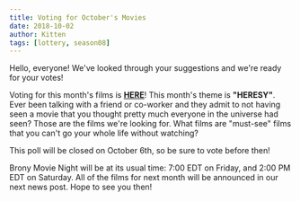 ```yaml
---
title: Voting for October's Movies
date: 2018-10-02
author: Kitten
tags: [lottery, season08]
---
```


Hello, everyone!  We've looked through your suggestions and we're ready for your votes!

Voting for this month's films is **[HERE][lotto]**!  This month's theme is **"HERESY"**.  Ever been talking with a friend or co-worker and they admit to not having seen a movie that you thought pretty much everyone in the universe had seen? Those are the films we're looking for. What films are "must-see" films that you can't go your whole life without watching?

This poll will be closed on October 6th, so be sure to vote before then!

Brony Movie Night will be at its usual time: 7:00 EDT on Friday, and 2:00 PM EDT on Saturday.  All of the films for next month will be announced in our next news post.  Hope to see you then!

[lotto]: https://docs.google.com/forms/d/e/1FAIpQLSeFOqqftHUc6zM46Cg5x_z3l6Luu_UiraRT_PpQx1W2yBH1fw/viewform
